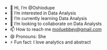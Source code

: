 - 👋 Hi, I’m @Oshiodupe
- 👀 I’m interested in Data Analysis
- 🌱 I’m currently learning Data Analysis
- 💞️ I’m looking to collaborate on Data Analysts
- 📫 How to reach me moiluebbey@gmail.com
- 😄 Pronouns: She
- ⚡ Fun fact: I love analytics and abstract

<!---
Oshiodupe/Oshiodupe is a ✨ special ✨ repository because its `README.md` (this file) appears on your GitHub profile.
You can click the Preview link to take a look at your changes.
--->
